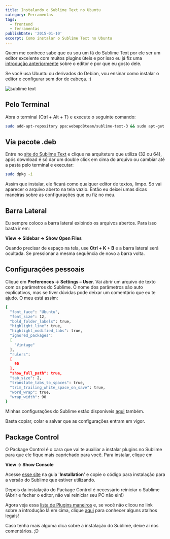 ```yaml
---
title: Instalando o Sublime Text no Ubuntu
category: Ferramentas
tags:
  - frontend
  - ferramentas
publishDate: '2015-01-10'
excerpt: Como instalar o Sublime Text no Ubuntu
---
```


Quem me conhece sabe que eu sou um fã do Sublime Text por ele ser um editor excelente com muitos plugins úteis e por isso eu já fiz uma [introdução anteriormente](/posts/usando-o-sublime-text/ 'Usando o Sublime Text') sobre o editor e por que eu gosto dele.

Se você usa Ubuntu ou derivados do Debian, vou ensinar como instalar o editor e configurar sem dor de cabeça. :)

![sublime text](~/assets/images/posts/sublime.png)

## <a name='PeloTerminal'></a>Pelo Terminal

Abra o terminal (Ctrl + Alt + T) e execute o seguinte comando:

```sh
sudo add-apt-repository ppa:webupd8team/sublime-text-3 && sudo apt-get update && sudo apt-get install sublime-text-installer
```

## <a name='Viapacote.deb'></a>Via pacote .deb

Entre no [site do Sublime Text](https://www.sublimetext.com/ 'Sublime Text') e clique na arquitetura que utiliza (32 ou 64), após download é só dar um double click em cima do arquivo ou cambiar até a pasta pelo terminal e executar:

```sh
sudo dpkg -i
```

Assim que instalar, ele ficará como qualquer editor de textos, limpo. Só vai aparecer o arquivo aberto na tela vazio. Então eu deixei umas dicas maneiras sobre as configurações que eu fiz no meu.

## <a name='BarraLateral'></a>Barra Lateral

Eu sempre coloco a barra lateral exibindo os arquivos abertos. Para isso basta ir em:

**View → Sidebar → Show Open Files**

Quando precisar de espaço na tela, use **Ctrl + K + B** e a barra lateral será ocultada. Se pressionar a mesma sequência de novo a barra volta.

## <a name='Configuraespessoais'></a>Configurações pessoais

Clique em **Preferences → Settings – User**. Vai abrir um arquivo de texto com os parâmetros do Sublime. O nome dos parâmetros são auto explicativos, mas se tiver dúvidas pode deixar um comentário que eu te ajudo. O meu está assim:

```sh
{
  "font_face": "Ubuntu",
  "font_size": 12,
  "bold_folder_labels": true,
  "highlight_line": true,
  "highlight_modified_tabs": true,
  "ignored_packages":
  [
    "Vintage"
  ],
  "rulers":
  [
    90
  ],
  "show_full_path": true,
  "tab_size": 2,
  "translate_tabs_to_spaces": true,
  "trim_trailing_white_space_on_save": true,
  "word_wrap": true,
  "wrap_width": 90
}
```

Minhas configurações do Sublime estão disponíveis [aqui](https://github.com/woliveiras/configs/tree/master/sublimetext) também.

Basta copiar, colar e salvar que as configurações entram em vigor.

## <a name='PackageControl'></a>Package Control

O Package Control é o cara que vai te auxiliar a instalar plugins no Sublime para que ele fique mais caprichado para você. Para instalar, clique em

**View → Show Console**

Acesse [esse site](https://packagecontrol.io/ 'Package Control') na guia '**Installation**' e copie o código para instalação para a versão do Sublime que estiver utilizando.

Depois da instalação do Package Control é necessário reiniciar o Sublime (Abrir e fechar o editor, não vai reiniciar seu PC não ein!)

Agora veja essa [lista de Plugins maneiros](/posts/plugins-sublime-text-para-desenvolvimento-web/ 'Plugins maneiros para o Sublime') e, se você não clicou no link sobre a introdução lá em cima, clique [aqui](/posts/usando-o-sublime-text/ 'Usando o Sublimetext') para conhecer alguns atalhos legais!

Caso tenha mais alguma dica sobre a instalação do Sublime, deixe ai nos comentários. ;D
